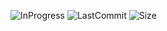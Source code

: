 ![InProgress](https://img.shields.io/badge/Status-completed-A7FC00?style=flat-square)
![LastCommit](https://img.shields.io/github/last-commit/melirossi/fashion-sales-report?color=FC00A7&label=Last%20commit&style=flat-square)
![Size](https://img.shields.io/github/repo-size/melirossi/fashion-sales-report?color=00A7FC&label=Repo%20size&style=flat-square)
